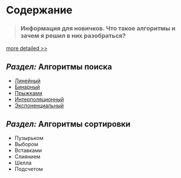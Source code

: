 # Содержание

> ### Информация для новичков. Что такое алгоритмы и зачем я решил в них разобраться?

[more detailed >>](адрес "Описание")

## _Раздел:_ **Алгоритмы поиска**

* [Линейный](https://#)
* [Бинарный](https://#)
* [Прыжками](https://#)
* [Интерполяционный](https://#)
* [Экспоненциальный](https://#)

## _Раздел:_ **Алгоритмы сортировки**

* Пузырьком
* Выбором
* Вставками
* Слиянием
* Шелла
* Подсчетом